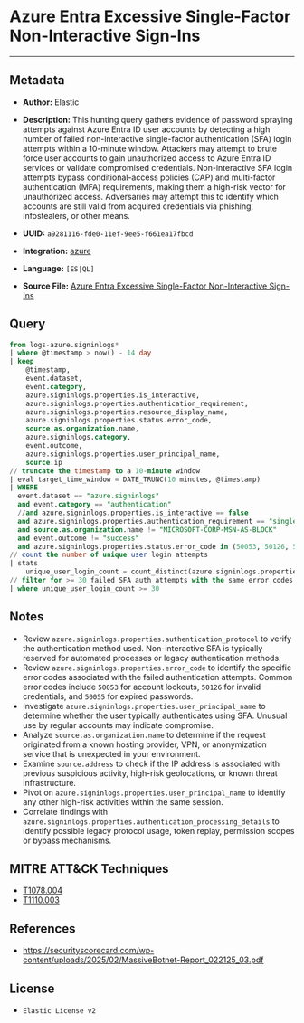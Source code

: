 # Azure Entra Excessive Single-Factor Non-Interactive Sign-Ins

---

## Metadata

- **Author:** Elastic
- **Description:** This hunting query gathers evidence of password spraying attempts against Azure Entra ID user accounts by detecting a high number of failed non-interactive single-factor authentication (SFA) login attempts within a 10-minute window. Attackers may attempt to brute force user accounts to gain unauthorized access to Azure Entra ID services or validate compromised credentials. Non-interactive SFA login attempts bypass conditional-access policies (CAP) and multi-factor authentication (MFA) requirements, making them a high-risk vector for unauthorized access. Adversaries may attempt this to identify which accounts are still valid from acquired credentials via phishing, infostealers, or other means.

- **UUID:** `a9281116-fde0-11ef-9ee5-f661ea17fbcd`
- **Integration:** [azure](https://docs.elastic.co/integrations/azure)
- **Language:** `[ES|QL]`
- **Source File:** [Azure Entra Excessive Single-Factor Non-Interactive Sign-Ins](../queries/entra_excessive_non_interactive_sfa_sign_ins_across_users.toml)

## Query

```sql
from logs-azure.signinlogs*
| where @timestamp > now() - 14 day
| keep
    @timestamp,
    event.dataset,
    event.category,
    azure.signinlogs.properties.is_interactive,
    azure.signinlogs.properties.authentication_requirement,
    azure.signinlogs.properties.resource_display_name,
    azure.signinlogs.properties.status.error_code,
    source.as.organization.name,
    azure.signinlogs.category,
    event.outcome,
    azure.signinlogs.properties.user_principal_name,
    source.ip
// truncate the timestamp to a 10-minute window
| eval target_time_window = DATE_TRUNC(10 minutes, @timestamp)
| WHERE
  event.dataset == "azure.signinlogs"
  and event.category == "authentication"
  //and azure.signinlogs.properties.is_interactive == false
  and azure.signinlogs.properties.authentication_requirement == "singleFactorAuthentication"
  and source.as.organization.name != "MICROSOFT-CORP-MSN-AS-BLOCK"
  and event.outcome != "success"
  and azure.signinlogs.properties.status.error_code in (50053, 50126, 50055, 50056, 50064, 50144)
// count the number of unique user login attempts
| stats
    unique_user_login_count = count_distinct(azure.signinlogs.properties.user_principal_name) by target_time_window, azure.signinlogs.properties.status.error_code
// filter for >= 30 failed SFA auth attempts with the same error codes
| where unique_user_login_count >= 30
```

## Notes

- Review `azure.signinlogs.properties.authentication_protocol` to verify the authentication method used. Non-interactive SFA is typically reserved for automated processes or legacy authentication methods.
- Review `azure.signinlogs.properties.error_code` to identify the specific error codes associated with the failed authentication attempts. Common error codes include `50053` for account lockouts, `50126` for invalid credentials, and `50055` for expired passwords.
- Investigate `azure.signinlogs.properties.user_principal_name` to determine whether the user typically authenticates using SFA. Unusual use by regular accounts may indicate compromise.
- Analyze `source.as.organization.name` to determine if the request originated from a known hosting provider, VPN, or anonymization service that is unexpected in your environment.
- Examine `source.address` to check if the IP address is associated with previous suspicious activity, high-risk geolocations, or known threat infrastructure.
- Pivot on `azure.signinlogs.properties.user_principal_name` to identify any other high-risk activities within the same session.
- Correlate findings with `azure.signinlogs.properties.authentication_processing_details` to identify possible legacy protocol usage, token replay, permission scopes or bypass mechanisms.

## MITRE ATT&CK Techniques

- [T1078.004](https://attack.mitre.org/techniques/T1078/004)
- [T1110.003](https://attack.mitre.org/techniques/T1110/003)

## References

- https://securityscorecard.com/wp-content/uploads/2025/02/MassiveBotnet-Report_022125_03.pdf

## License

- `Elastic License v2`
